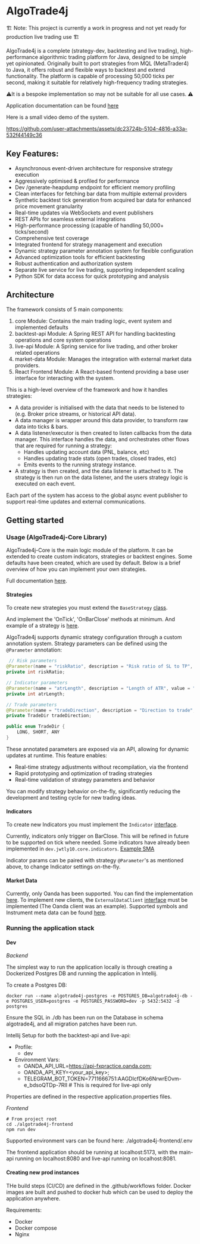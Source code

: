 # AlgoTrade4j

🏗️ Note: This project is currently a work in progress and not yet ready for production live trading use 🏗️

AlgoTrade4j is a complete (strategy-dev, backtesting and live trading), high-performance algorithmic trading platform for Java, designed to be simple yet opinionated. Originally built to port strategies from MQL (MetaTrader4) to Java, it offers robust and flexible ways to backtest and extend functionality. The platform is capable of processing 50,000 ticks per second, making it suitable for relatively high-frequency trading strategies.

⚠️It is a bespoke implementation so may not be suitable for all use cases. ⚠️

Application documentation can be found [here](https://jwtly10.github.io/AlgoTrade4j/)

Here is a small video demo of the system.

https://github.com/user-attachments/assets/dc23724b-5104-4816-a33a-532f44149c36

## Key Features:

- Asynchronous event-driven architecture for responsive strategy execution
- Aggressively optimised & profiled for performance
- Dev /generate-heapdump endpoint for efficient memory profiling
- Clean interfaces for fetching bar data from multiple external providers
- Synthetic backtest tick generation from acquired bar data for enhanced price movement granularity
- Real-time updates via WebSockets and event publishers
- REST APIs for seamless external integrations
- High-performance processing (capable of handling 50,000+ ticks/second)
- Comprehensive test coverage
- Integrated frontend for strategy management and execution
- Dynamic strategy parameter annotation system for flexible configuration
- Advanced optimization tools for efficient backtesting
- Robust authentication and authorization system
- Separate live service for live trading, supporting independent scaling
- Python SDK for data access for quick prototyping and analysis

## Architecture

The framework consists of 5 main components:

1. core Module: Contains the main trading logic, event system and implemented defaults
2. backtest-api Module: A Spring REST API for handling backtesting operations and core system operations
3. live-api Module: A Spring service for live trading, and other broker related operations
4. market-data Module: Manages the integration with external market data providers.
5. React Frontend Module: A React-based frontend providing a base user interface for interacting with the system.

This is a high-level overview of the framework and how it handles strategies:

- A data provider is initialised with the data that needs to be listened to (e.g. Broker price streams, or historical API data).
- A data manager is wrapper around this data provider, to transform raw data into ticks & bars.
- A data listener/executor is then created to listen callbacks from the data manager. This interface handles the data, and orchestrates other flows that are required for running a strategy:
    - Handles updating account data (PNL, balance, etc)
    - Handles updating trade stats (open trades, closed trades, etc)
    - Emits events to the running strategy instance.
- A strategy is then created, and the data listener is attached to it. The strategy is then run on the data listener, and the users strategy logic is executed on each event.

Each part of the system has access to the global async event publisher to support real-time updates and external communications.

## Getting started

### Usage (AlgoTrade4j-Core Library)

AlgoTrade4j-Core is the main logic module of the platform. It can be extended to create custom indicators, strategies or backtest engines. Some defaults have been created, which are used by default. Below is a brief overview of how you can implement your own strategies.

Full documentation [here](https://jwtly10.github.io/AlgoTrade4j/).

#### Strategies

To create new strategies you must extend the `BaseStrategy` [class](https://github.com/jwtly10/AlgoTrade4j/blob/main/algotrade4j-core/src/main/java/dev/jwtly10/core/strategy/BaseStrategy.java).

And implement the 'OnTick', 'OnBarClose' methods at minimum. And example of a strategy is [here](https://github.com/jwtly10/AlgoTrade4j/blob/main/algotrade4j-core/src/main/java/dev/jwtly10/core/strategy/SMACrossoverStrategy.java).

AlgoTrade4j supports dynamic strategy configuration through a custom annotation system. Strategy parameters can be defined using the `@Parameter` annotation:

```java
 // Risk parameters
@Parameter(name = "riskRatio", description = "Risk ratio of SL to TP", value = "5", group = "risk")
private int riskRatio;

// Indicator parameters
@Parameter(name = "atrLength", description = "Length of ATR", value = "14", group = "indicator")
private int atrLength;

// Trade parameters
@Parameter(name = "tradeDirection", description = "Direction to trade", value = "ANY", enumClass = TradeDir.class, group = "trade")
private TradeDir tradeDirection;

public enum TradeDir {
    LONG, SHORT, ANY
}
```

These annotated parameters are exposed via an API, allowing for dynamic updates at runtime. This feature enables:

- Real-time strategy adjustments without recompilation, via the frontend
- Rapid prototyping and optimization of trading strategies
- Real-time validation of strategy parameters and behavior

You can modify strategy behavior on-the-fly, significantly reducing the development and testing cycle for new trading ideas.

#### Indicators

To create new Indicators you must implement the `Indicator` [interface](https://github.com/jwtly10/AlgoTrade4j/blob/main/algotrade4j-core/src/main/java/dev/jwtly10/core/indicators/Indicator.java).

Currently, indicators only trigger on BarClose. This will be refined in future to be supported on tick where needed. Some indicators have already been implemented in `dev.jwtly10.core.indicators`.
[Example SMA](https://github.com/jwtly10/AlgoTrade4j/blob/main/algotrade4j-core/src/main/java/dev/jwtly10/core/indicators/iSMA.java)

Indicator params can be paired with strategy `@Parameter`'s as mentioned above, to change Indicator settings on-the-fly.

#### Market Data

Currently, only Oanda has been supported. You can find the implementation [here](https://github.com/jwtly10/AlgoTrade4j/blob/main/algotrade4j-market-data/src/main/java/dev/jwtly10/marketdata/dataclients/OandaDataClient.java). To implement new clients, the `ExternalDataClient` [interface](https://github.com/jwtly10/AlgoTrade4j/blob/main/algotrade4j-market-data/src/main/java/dev/jwtly10/marketdata/common/ExternalDataClient.java) must be implemented (The Oanda client was an example). Supported
symbols and Instrument meta data can be found [here](https://github.com/jwtly10/AlgoTrade4j/blob/main/algotrade4j-core/src/main/java/dev/jwtly10/core/model/Instrument.java).

### Running the application stack

#### Dev

*Backend*

The simplest way to run the application locally is through creating a Dockerized Postgres DB and running the application in Intellij.

To create a Postgres DB:

```shell
docker run --name algotrade4j-postgres -e POSTGRES_DB=algotrade4j-db -e POSTGRES_USER=postgres -e POSTGRES_PASSWORD=dev -p 5432:5432 -d postgres
```

Ensure the SQL in ./db has been run on the Database in schema algotrade4j, and all migration patches have been run.

Intellij Setup for both the backtest-api and live-api:

- Profile:
    - dev
- Environment Vars:
    - OANDA_API_URL=https://api-fxpractice.oanda.com;
    - OANDA_API_KEY=<your_api_key>;
    - TELEGRAM_BOT_TOKEN=7711666751:AAGDIcfDKo6NrwrEOvm-e_bdsoQTDp-7RII # This is required for live-api only

Properties are defined in the respective application.properties files.

*Frontend*

```shell
# From project root
cd ./algotrade4j-frontend
npm run dev
```

Supported environment vars can be found here: ./algotrade4j-frontend/.env

The frontend application should be running at localhost:5173, with the main-api running on localhost:8080 and live-api running on localhost:8081.

#### Creating new prod instances

THe build steps (CI/CD) are defined in the .github/workflows folder. Docker images are built and pushed to docker hub which can be used to deploy the application anywhere.

Requirements:

- Docker
- Docker compose
- Nginx